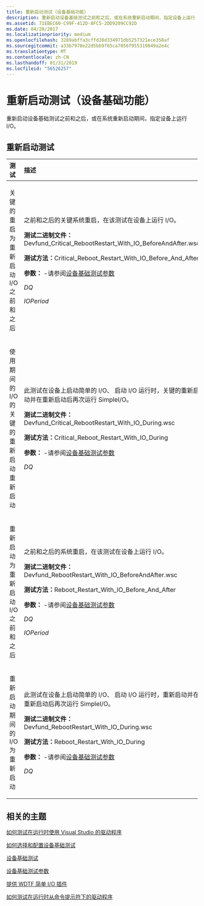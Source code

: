 ```yaml
---
title: 重新启动测试（设备基础功能）
description: 重新启动设备基础测试之前和之后，或在系统重新启动期间，指定设备上运行 I/O。
ms.assetid: 71EBEC60-C99F-412D-8FC5-2DD9209CC92D
ms.date: 04/20/2017
ms.localizationpriority: medium
ms.openlocfilehash: 3289abffa3cffd28d334971db5257321ece358af
ms.sourcegitcommit: a33b7978e22d5bb9f65ca7056f955319049a2e4c
ms.translationtype: MT
ms.contentlocale: zh-CN
ms.lasthandoff: 01/31/2019
ms.locfileid: "56526257"
---
```

# <a name="reboot-tests-device-fundamentals"></a>重新启动测试（设备基础功能）


重新启动设备基础测试之前和之后，或在系统重新启动期间，指定设备上运行 I/O。

## <a name="span-idreboottestsspanspan-idreboottestsspanreboot-tests"></a><span id="reboot_tests"></span><span id="REBOOT_TESTS"></span>重新启动测试


<table>
<colgroup>
<col width="50%" />
<col width="50%" />
</colgroup>
<thead>
<tr class="header">
<th align="left">测试</th>
<th align="left">描述</th>
</tr>
</thead>
<tbody>
<tr class="odd">
<td align="left"><p><span id="Critical_Reboot_Restart_with_I_O_before_and_after"></span><span id="critical_reboot_restart_with_i_o_before_and_after"></span><span id="CRITICAL_REBOOT_RESTART_WITH_I_O_BEFORE_AND_AFTER"></span>关键的重启为重新启动 I/O 之前和之后</p></td>
<td align="left"><p>之前和之后的关键系统重启，在该测试在设备上运行 I/O。</p>
<p><strong>测试二进制文件：</strong>Devfund_Critical_RebootRestart_With_IO_BeforeAndAfter.wsc</p>
<p><strong>测试方法：</strong>Critical_Reboot_Restart_With_IO_Before_And_After</p>
<p><strong>参数：</strong> -请参阅<a href="https://msdn.microsoft.com/windows-drivers/develop/how_to_select_and_configure_the_device_fundamental_tests" data-raw-source="[Device Fundamentals Test Parameters](https://msdn.microsoft.com/windows-drivers/develop/how_to_select_and_configure_the_device_fundamental_tests)">设备基础测试参数</a></p>
<p><em>DQ</em></p>
<p><em>IOPeriod</em></p></td>
</tr>
<tr class="even">
<td align="left"><p><span id="Critical_Reboot_Restart_with_I_O_during"></span><span id="critical_reboot_restart_with_i_o_during"></span><span id="CRITICAL_REBOOT_RESTART_WITH_I_O_DURING"></span>使用期间的 I/O 的关键的重新启动重新启动</p></td>
<td align="left"><p>此测试在设备上启动简单的 I/O、 启动 I/O 运行时，关键的重新启动并在重新启动后再次运行 SimpleI/O。</p>
<p><strong>测试二进制文件：</strong>Devfund_Critical_RebootRestart_With_IO_During.wsc</p>
<p><strong>测试方法：</strong>Critical_Reboot_Restart_With_IO_During</p>
<p><strong>参数：</strong> -请参阅<a href="https://msdn.microsoft.com/windows-drivers/develop/how_to_select_and_configure_the_device_fundamental_tests" data-raw-source="[Device Fundamentals Test Parameters](https://msdn.microsoft.com/windows-drivers/develop/how_to_select_and_configure_the_device_fundamental_tests)">设备基础测试参数</a></p>
<p><em>DQ</em></p></td>
</tr>
<tr class="odd">
<td align="left"><p><span id="Reboot_Restart_with_I_O_before_and_after"></span><span id="reboot_restart_with_i_o_before_and_after"></span><span id="REBOOT_RESTART_WITH_I_O_BEFORE_AND_AFTER"></span>重新启动为重新启动 I/O 之前和之后</p></td>
<td align="left"><p>之前和之后的系统重启，在该测试在设备上运行 I/O。</p>
<p><strong>测试二进制文件：</strong>Devfund_RebootRestart_With_IO_BeforeAndAfter.wsc</p>
<p><strong>测试方法：</strong>Reboot_Restart_With_IO_Before_And_After</p>
<p><strong>参数：</strong> -请参阅<a href="https://msdn.microsoft.com/windows-drivers/develop/how_to_select_and_configure_the_device_fundamental_tests" data-raw-source="[Device Fundamentals Test Parameters](https://msdn.microsoft.com/windows-drivers/develop/how_to_select_and_configure_the_device_fundamental_tests)">设备基础测试参数</a></p>
<p><em>DQ</em></p>
<p><em>IOPeriod</em></p></td>
</tr>
<tr class="even">
<td align="left"><p><span id="Reboot_restart_with_I_O_during"></span><span id="reboot_restart_with_i_o_during"></span><span id="REBOOT_RESTART_WITH_I_O_DURING"></span>重新启动期间的 I/O 为重新启动</p></td>
<td align="left"><p>此测试在设备上启动简单的 I/O、 启动 I/O 运行时，重新启动并在重新启动后再次运行 SimpleI/O。</p>
<p><strong>测试二进制文件：</strong>Devfund_RebootRestart_With_IO_During.wsc</p>
<p><strong>测试方法：</strong>Reboot_Restart_With_IO_During</p>
<p><strong>参数：</strong> -请参阅<a href="https://msdn.microsoft.com/windows-drivers/develop/how_to_select_and_configure_the_device_fundamental_tests" data-raw-source="[Device Fundamentals Test Parameters](https://msdn.microsoft.com/windows-drivers/develop/how_to_select_and_configure_the_device_fundamental_tests)">设备基础测试参数</a></p>
<p><em>DQ</em></p></td>
</tr>
</tbody>
</table>

 

## <a name="span-idrelatedtopicsspanrelated-topics"></a><span id="related_topics"></span>相关的主题


[如何测试在运行时使用 Visual Studio 的驱动程序](https://msdn.microsoft.com/windows-drivers/develop/testing_a_driver_at_runtime)

[如何选择和配置设备基础测试](https://msdn.microsoft.com/windows-drivers/develop/how_to_select_and_configure_the_device_fundamental_tests)

[设备基础测试](device-fundamentals-tests.md)

[设备基础测试参数](https://msdn.microsoft.com/windows-drivers/develop/how_to_select_and_configure_the_device_fundamental_tests)

[提供 WDTF 简单 I/O 插件](https://msdn.microsoft.com/library/windows/hardware/hh781398)

[如何测试在运行时从命令提示符下的驱动程序](https://msdn.microsoft.com/windows-drivers/develop/how_to_test_a_driver_at_runtime_from_a_command_prompt)

 

 






